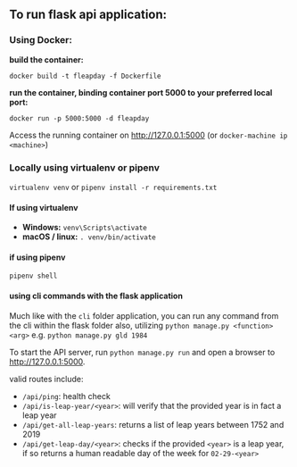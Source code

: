 ## To run flask api application:

### Using Docker:
**build the container:**

`docker build -t fleapday -f Dockerfile`

**run the container, binding container port 5000 to your preferred local port:**

`docker run -p 5000:5000 -d fleapday`

Access the running container on http://127.0.0.1:5000 (or `docker-machine ip <machine>`)

### Locally using virtualenv or pipenv

`virtualenv venv` or `pipenv install -r requirements.txt`

#### If using virtualenv
- **Windows:** `venv\Scripts\activate`
- **macOS / linux:** `. venv/bin/activate`

#### if using pipenv
`pipenv shell`

#### using cli commands with the flask application
Much like with the `cli` folder application, you can run any command from the cli within the flask folder also, utilizing `python manage.py <function> <arg>` e.g. `python manage.py gld 1984`

To start the API server, run `python manage.py run` and open a browser to http://127.0.0.1:5000.

valid routes include:
* `/api/ping`: health check
* `/api/is-leap-year/<year>`: will verify that the provided year is in fact a leap year
* `/api/get-all-leap-years`: returns a list of leap years between 1752 and 2019
* `/api/get-leap-day/<year>`: checks if the provided `<year>` is a leap year, if so returns a human readable day of the week for `02-29-<year>`
